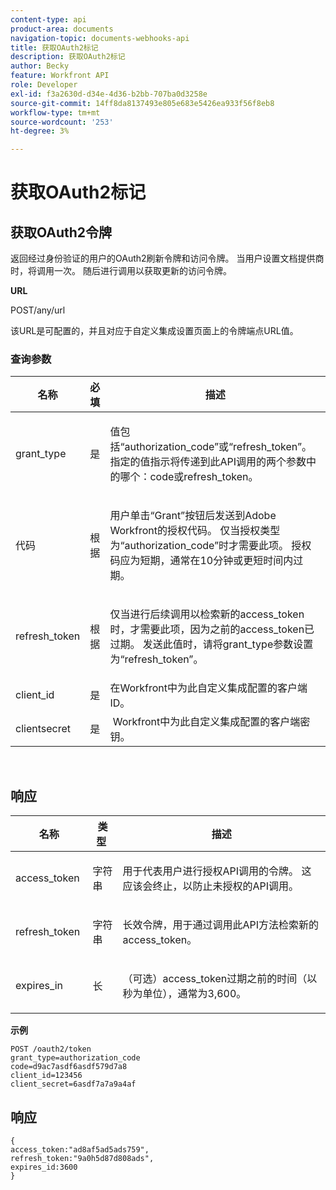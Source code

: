 ```yaml
---
content-type: api
product-area: documents
navigation-topic: documents-webhooks-api
title: 获取OAuth2标记
description: 获取OAuth2标记
author: Becky
feature: Workfront API
role: Developer
exl-id: f3a2630d-d34e-4d36-b2bb-707ba0d3258e
source-git-commit: 14ff8da8137493e805e683e5426ea933f56f8eb8
workflow-type: tm+mt
source-wordcount: '253'
ht-degree: 3%

---
```



# 获取OAuth2标记

## 获取OAuth2令牌

返回经过身份验证的用户的OAuth2刷新令牌和访问令牌。 当用户设置文档提供商时，将调用一次。 随后进行调用以获取更新的访问令牌。

**URL**

POST/any/url

该URL是可配置的，并且对应于自定义集成设置页面上的令牌端点URL值。

### 查询参数

<table style="table-layout:auto">
 <col>
 <col>
 <col>
 <thead>
  <tr>
   <th>名称</th>
   <th>必填</th>
   <th>描述</th>
  </tr>
 </thead>
 <tbody>
  <tr>
   <td>grant_type</td>
   <td>是</td>
   <td><p>值包括“authorization_code”或“refresh_token”。 指定的值指示将传递到此API调用的两个参数中的哪个：code或refresh_token。</p></td>
  </tr>
  <tr>
   <td>代码</td>
   <td>根据</td>
   <td><p>用户单击“Grant”按钮后发送到Adobe Workfront的授权代码。 仅当授权类型为“authorization_code”时才需要此项。 授权码应为短期，通常在10分钟或更短时间内过期。</p></td>
  </tr>
  <tr>
   <td>refresh_token</td>
   <td>根据</td>
   <td><p>仅当进行后续调用以检索新的access_token时，才需要此项，因为之前的access_token已过期。 发送此值时，请将grant_type参数设置为“refresh_token”。</p></td>
  </tr>
  <tr>
   <td>client_id</td>
   <td>是</td>
   <td>在Workfront中为此自定义集成配置的客户端ID。</td>
  </tr>
  <tr>
   <td>clientsecret</td>
   <td>是</td>
   <td> Workfront中为此自定义集成配置的客户端密钥。</td>
  </tr>
 </tbody>
</table>

 

## 响应

<table style="table-layout:auto">
 <col>
 <col>
 <col>
 <thead>
  <tr>
   <th>名称</th>
   <th>类型 </th>
   <th>描述</th>
  </tr>
 </thead>
 <tbody>
  <tr>
   <td>access_token </td>
   <td>字符串</td>
   <td><p>用于代表用户进行授权API调用的令牌。 这应该会终止，以防止未授权的API调用。</p></td>
  </tr>
  <tr>
   <td>refresh_token </td>
   <td>字符串</td>
   <td><p>长效令牌，用于通过调用此API方法检索新的access_token。</p></td>
  </tr>
  <tr>
   <td>expires_in </td>
   <td>长</td>
   <td><p>（可选）access_token过期之前的时间（以秒为单位），通常为3,600。</p></td>
  </tr>
 </tbody>
</table>

**示例**

```
POST /oauth2/token
grant_type=authorization_code
code=d9ac7asdf6asdf579d7a8
client_id=123456
client_secret=6asdf7a7a9a4af
```

## 响应

```
{
access_token:"ad8af5ad5ads759",
refresh_token:"9a0h5d87d808ads",
expires_id:3600
}
```
